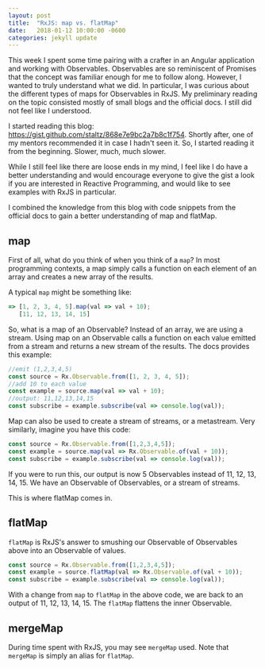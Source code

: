 ```yaml
---
layout: post
title:  "RxJS: map vs. flatMap"
date:   2018-01-12 10:00:00 -0600
categories: jekyll update
---
```


This week I spent some time pairing with a crafter in an Angular application and working with Observables. Observables are so reminiscent of Promises that the concept was familiar enough for me to follow along. However, I wanted to truly understand what we did. In particular, I was curious about the different types of maps for Observables in RxJS. My preliminary reading on the topic consisted mostly of small blogs and the official docs. I still did not feel like I understood.

I started reading this blog: https://gist.github.com/staltz/868e7e9bc2a7b8c1f754. Shortly after, one of my mentors recommended it in case I hadn't seen it. So, I started reading it from the beginning.  Slower, much, much slower.

While I still feel like there are loose ends in my mind, I feel like I do have a better understanding and would encourage everyone to give the gist a look if you are interested in Reactive Programming, and would like to see examples with RxJS in particular.

I combined the knowledge from this blog with code snippets from the official docs to gain a better understanding of map and flatMap.

## map

First of all, what do you think of when you think of a `map`? In most programming contexts, a map simply calls a function on each element of an array and creates a new array of the results.

A typical `map` might be something like:

```javascript
=> [1, 2, 3, 4, 5].map(val => val + 10);
   [11, 12, 13, 14, 15]
```

So, what is a map of an Observable? Instead of an array, we are using a stream. Using map on an Observable calls a function on each value emitted from a stream and returns a new stream of the results. The docs provides this example:

```javascript
//emit (1,2,3,4,5)
const source = Rx.Observable.from([1, 2, 3, 4, 5]);
//add 10 to each value
const example = source.map(val => val + 10);
//output: 11,12,13,14,15
const subscribe = example.subscribe(val => console.log(val));
```

Map can also be used to create a stream of streams, or a metastream. Very similarly, imagine you have this code:

```javascript
const source = Rx.Observable.from([1,2,3,4,5]);
const example = source.map(val => Rx.Observable.of(val + 10));
const subscribe = example.subscribe(val => console.log(val));
```

If you were to run this, our output is now 5 Observables instead of 11, 12, 13, 14, 15. We have an Observable of Observables, or a stream of streams.

This is where flatMap comes in.

## flatMap

`flatMap` is RxJS's answer to smushing our Observable of Observables above into an Observable of values.

```javascript
const source = Rx.Observable.from([1,2,3,4,5]);
const example = source.flatMap(val => Rx.Observable.of(val + 10));
const subscribe = example.subscribe(val => console.log(val));
```

With a change from `map` to `flatMap` in the above code, we are back to an output of 11, 12, 13, 14, 15. The `flatMap` flattens the inner Observable.

## mergeMap

During time spent with RxJS, you may see `mergeMap` used. Note that `mergeMap` is simply an alias for `flatMap`.
